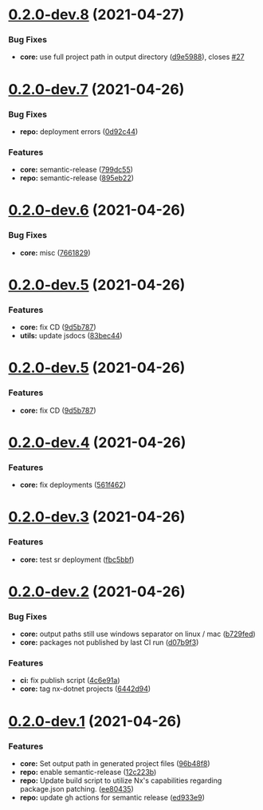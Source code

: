 # [0.2.0-dev.8](https://github.com/nx-dotnet/nx-dotnet/compare/v0.2.0-dev.7...v0.2.0-dev.8) (2021-04-27)


### Bug Fixes

* **core:** use full project path in output directory ([d9e5988](https://github.com/nx-dotnet/nx-dotnet/commit/d9e5988e5fbc0cfac15c3b5808bcce27835cfeb3)), closes [#27](https://github.com/nx-dotnet/nx-dotnet/issues/27)

# [0.2.0-dev.7](https://github.com/nx-dotnet/nx-dotnet/compare/v0.2.0-dev.6...v0.2.0-dev.7) (2021-04-26)


### Bug Fixes

* **repo:** deployment errors ([0d92c44](https://github.com/nx-dotnet/nx-dotnet/commit/0d92c4408ecc4e49a30544b927771cd8329f6b1e))


### Features

* **core:** semantic-release ([799dc55](https://github.com/nx-dotnet/nx-dotnet/commit/799dc557d168dbc8fa5cf2741d99c12c1ddbaa54))
* **repo:** semantic-release ([895eb22](https://github.com/nx-dotnet/nx-dotnet/commit/895eb22b15c1078687b68ec63b1d2d577a642ecd))

# [0.2.0-dev.6](https://github.com/nx-dotnet/nx-dotnet/compare/v0.2.0-dev.5...v0.2.0-dev.6) (2021-04-26)


### Bug Fixes

* **core:** misc ([7661829](https://github.com/nx-dotnet/nx-dotnet/commit/76618298474f555d4fb950fdbe69b8a2c65539f5))

# [0.2.0-dev.5](https://github.com/nx-dotnet/nx-dotnet/compare/v0.2.0-dev.4...v0.2.0-dev.5) (2021-04-26)


### Features

* **core:** fix CD ([9d5b787](https://github.com/nx-dotnet/nx-dotnet/commit/9d5b787af0537946f640820c003e70275df4bda6))
* **utils:** update jsdocs ([83bec44](https://github.com/nx-dotnet/nx-dotnet/commit/83bec448776d01de4c4b38b63501a3f075f1f488))

# [0.2.0-dev.5](https://github.com/nx-dotnet/nx-dotnet/compare/v0.2.0-dev.4...v0.2.0-dev.5) (2021-04-26)


### Features

* **core:** fix CD ([9d5b787](https://github.com/nx-dotnet/nx-dotnet/commit/9d5b787af0537946f640820c003e70275df4bda6))

# [0.2.0-dev.4](https://github.com/nx-dotnet/nx-dotnet/compare/v0.2.0-dev.3...v0.2.0-dev.4) (2021-04-26)


### Features

* **core:** fix deployments ([561f462](https://github.com/nx-dotnet/nx-dotnet/commit/561f462e288c3a6eae35683ff8e5e6eeae0b73f1))

# [0.2.0-dev.3](https://github.com/nx-dotnet/nx-dotnet/compare/v0.2.0-dev.2...v0.2.0-dev.3) (2021-04-26)


### Features

* **core:** test sr deployment ([fbc5bbf](https://github.com/nx-dotnet/nx-dotnet/commit/fbc5bbf6665a91b44356a518452650596aad3292))

# [0.2.0-dev.2](https://github.com/nx-dotnet/nx-dotnet/compare/v0.2.0-dev.1...v0.2.0-dev.2) (2021-04-26)


### Bug Fixes

* **core:** output paths still use windows separator on linux / mac ([b729fed](https://github.com/nx-dotnet/nx-dotnet/commit/b729fed5116feaeae7bcc13c35aceeed1dbfe16c))
* **core:** packages not published by last CI run ([d07b9f3](https://github.com/nx-dotnet/nx-dotnet/commit/d07b9f306677110c491da2c9a2eb075d79835c1a))


### Features

* **ci:** fix publish script ([4c6e91a](https://github.com/nx-dotnet/nx-dotnet/commit/4c6e91ab6e9450542f7bbce5c81a5ad482a5aea1))
* **core:** tag nx-dotnet projects ([6442d94](https://github.com/nx-dotnet/nx-dotnet/commit/6442d94dd82e30d0b6537e97eddbcccedd799ef9))

# [0.2.0-dev.1](https://github.com/nx-dotnet/nx-dotnet/compare/v0.1.4...v0.2.0-dev.1) (2021-04-26)


### Features

* **core:** Set output path in generated project files ([96b48f8](https://github.com/nx-dotnet/nx-dotnet/commit/96b48f80054cef14e6185d123b86f96b5f463cb9))
* **repo:** enable semantic-release ([12c223b](https://github.com/nx-dotnet/nx-dotnet/commit/12c223b1ee87137deee7dc9703203c4a8454c200))
* **repo:** Update build script to utilize Nx's capabilities regarding package.json patching. ([ee80435](https://github.com/nx-dotnet/nx-dotnet/commit/ee80435dad5226f111208c98cd83cc4e3ae66b58))
* **repo:** update gh actions for semantic release ([ed933e9](https://github.com/nx-dotnet/nx-dotnet/commit/ed933e977780c6680c6d99ce1a6097aaa1e1b7ea))
